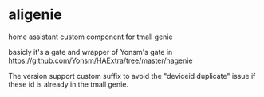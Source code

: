 # aligenie

home assistant custom component for tmall genie

basicly it's a gate and wrapper of Yonsm's gate in https://github.com/Yonsm/HAExtra/tree/master/hagenie

The version support custom suffix to avoid the "deviceid duplicate" issue if these id is already in the tmall genie.
